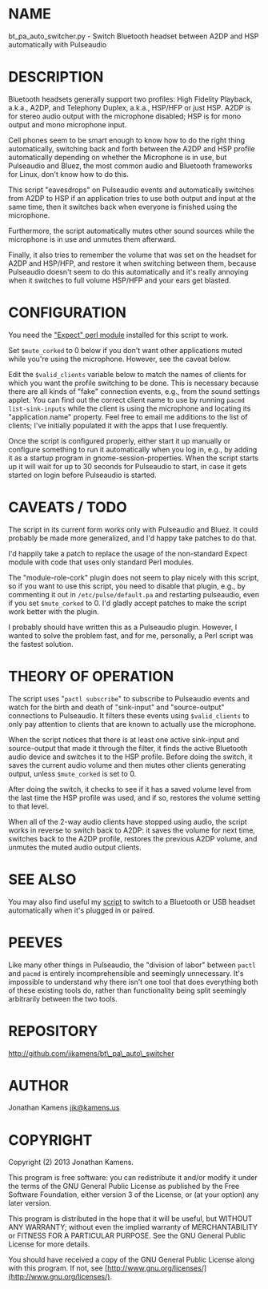 # NAME

bt\_pa\_auto\_switcher.py - Switch Bluetooth headset between A2DP and HSP
automatically with Pulseaudio

# DESCRIPTION

Bluetooth headsets generally support two profiles: High Fidelity
Playback, a.k.a., A2DP, and Telephony Duplex, a.k.a., HSP/HFP or just
HSP. A2DP is for stereo audio output with the microphone disabled; HSP
is for mono output and mono microphone input.

Cell phones seem to be smart enough to know how to do the right thing
automatically, switching back and forth between the A2DP and HSP
profile automatically depending on whether the Microphone is in use,
but Pulseaudio and Bluez, the most common audio and Bluetooth
frameworks for Linux, don't know how to do this.

This script "eavesdrops" on Pulseaudio events and automatically
switches from A2DP to HSP if an application tries to use both output
and input at the same time, then it switches back when everyone is
finished using the microphone.

Furthermore, the script automatically mutes other sound sources while
the microphone is in use and unmutes them afterward.

Finally, it also tries to remember the volume that was set on the
headset for A2DP and HSP/HFP, and restore it when switching between
them, because Pulseaudio doesn't seem to do this automatically and
it's really annoying when it switches to full volume HSP/HFP and your
ears get blasted.

# CONFIGURATION

You need the ["Expect" perl module](http://search.cpan.org/~rgiersig/Expect-1.21/) installed for
this script to work.

Set `$mute_corked` to 0 below if you don't want other applications
muted while you're using the microphone. However, see the caveat
below.

Edit the `$valid_clients` variable below to match the names of
clients for which you want the profile switching to be done. This is
necessary because there are all kinds of "fake" connection events,
e.g., from the sound settings applet. You can find out the correct
client name to use by running `pacmd list-sink-inputs` while the
client is using the microphone and locating its "application.name"
property.  Feel free to email me additions to the list of clients;
I've initially populated it with the apps that I use frequently.

Once the script is configured properly, either start it up manually or
configure something to run it automatically when you log in, e.g., by
adding it as a startup program in gnome-session-properties. When the
script starts up it will wait for up to 30 seconds for Pulseaudio to
start, in case it gets started on login before Pulseaudio is started.

# CAVEATS / TODO

The script in its current form works only with Pulseaudio and
Bluez. It could probably be made more generalized, and I'd happy take
patches to do that.

I'd happily take a patch to replace the usage of the non-standard
Expect module with code that uses only standard Perl modules.

The "module-role-cork" plugin does not seem to play nicely with this
script, so if you want to use this script, you need to disable that
plugin, e.g., by commenting it out in `/etc/pulse/default.pa` and
restarting pulseaudio, even if you set `$mute_corked` to 0. I'd
gladly accept patches to make the script work better with the plugin.

I probably should have written this as a Pulseaudio plugin. However, I
wanted to solve the problem fast, and for me, personally, a Perl
script was the fastest solution.

# THEORY OF OPERATION

The script uses "`pactl subscribe`" to subscribe to Pulseaudio events
and watch for the birth and death of "sink-input" and "source-output"
connections to Pulseaudio. It filters these events using
`$valid_clients` to only pay attention to clients that are known to
actually use the microphone.

When the script notices that there is at least one active sink-input
and source-output that made it through the filter, it finds the active
Bluetooth audio device and switches it to the HSP profile. Before
doing the switch, it saves the current audio volume and then mutes
other clients generating output, unless `$mute_corked` is set to 0.

After doing the switch, it checks to see if it has a saved volume
level from the last time the HSP profile was used, and if so, restores
the volume setting to that level.

When all of the 2-way audio clients have stopped using audio, the
script works in reverse to switch back to A2DP: it saves the volume
for next time, switches back to the A2DP profile, restores the
previous A2DP volume, and unmutes the muted audio output clients.

# SEE ALSO

You may also find useful my
[script](http://blog.kamens.us/2012/10/05/pulseaudio-switch-to-headset-automatically-when-its-plugged-in-docked/)
to switch to a Bluetooth or USB headset automatically when it's
plugged in or paired.

# PEEVES

Like many other things in Pulseaudio, the "division of labor" between
`pactl` and `pacmd` is entirely incomprehensible and seemingly
unnecessary. It's impossible to understand why there isn't one tool
that does everything both of these existing tools do, rather than
functionality being split seemingly arbitrarily between the two tools.

# REPOSITORY

http://github.com/jikamens/bt\_pa\_auto\_switcher

# AUTHOR

Jonathan Kamens <jik@kamens.us>

# COPYRIGHT

Copyright (2) 2013 Jonathan Kamens.

This program is free software: you can redistribute it and/or modify
it under the terms of the GNU General Public License as published by
the Free Software Foundation, either version 3 of the License, or (at
your option) any later version.

This program is distributed in the hope that it will be useful, but
WITHOUT ANY WARRANTY; without even the implied warranty of
MERCHANTABILITY or FITNESS FOR A PARTICULAR PURPOSE.  See the GNU
General Public License for more details.

You should have received a copy of the GNU General Public License
along with this program.  If not, see [http://www.gnu.org/licenses/](http://www.gnu.org/licenses/).
